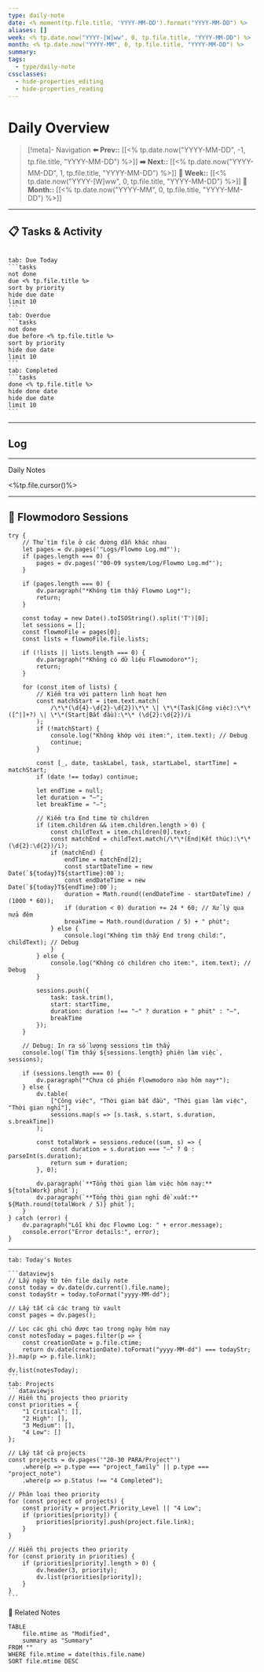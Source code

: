 ```yaml
---
type: daily-note
date: <% moment(tp.file.title, 'YYYY-MM-DD').format("YYYY-MM-DD") %>
aliases: []
week: <% tp.date.now("YYYY-[W]ww", 0, tp.file.title, "YYYY-MM-DD") %>
month: <% tp.date.now("YYYY-MM", 0, tp.file.title, "YYYY-MM-DD") %>
summary: 
tags:
  - type/daily-note
cssclasses:
  - hide-properties_editing
  - hide-properties_reading
---
```


# Daily Overview

>[!meta]- Navigation
>**⬅️ Prev::** [[<% tp.date.now("YYYY-MM-DD", -1, tp.file.title, "YYYY-MM-DD") %>]]
>**➡️ Next::** [[<% tp.date.now("YYYY-MM-DD", 1, tp.file.title, "YYYY-MM-DD") %>]]
>**📅 Week::** [[<% tp.date.now("YYYY-[W]ww", 0, tp.file.title, "YYYY-MM-DD") %>]]
>**📆 Month::** [[<% tp.date.now("YYYY-MM", 0, tp.file.title, "YYYY-MM-DD") %>]]

---
## 📋 Tasks & Activity

```calendar-nav
```
````tabs
tab: Due Today
```tasks
not done
due <% tp.file.title %>
sort by priority
hide due date
limit 10
```
tab: Overdue
```tasks 
not done 
due before <% tp.file.title %>
sort by priority
hide due date
limit 10
```
tab: Completed
```tasks
done <% tp.file.title %>
hide done date
hide due date
limit 10
```
````


---
## Log
---

 Daily Notes

<%tp.file.cursor()%>

---
## 🍅 Flowmodoro Sessions
```dataviewjs
try {
    // Thử tìm file ở các đường dẫn khác nhau
    let pages = dv.pages('"Logs/Flowmo Log.md"');
    if (pages.length === 0) {
        pages = dv.pages('"00-09 system/Log/Flowmo Log.md"');
    }
    
    if (pages.length === 0) {
        dv.paragraph("*Không tìm thấy Flowmo Log*");
        return;
    }

    const today = new Date().toISOString().split('T')[0];
    let sessions = [];
    const flowmoFile = pages[0];
    const lists = flowmoFile.file.lists;

    if (!lists || lists.length === 0) {
        dv.paragraph("*Không có dữ liệu Flowmodoro*");
        return;
    }

    for (const item of lists) {
        // Kiểm tra với pattern linh hoạt hơn
        const matchStart = item.text.match(
            /\*\*(\d{4}-\d{2}-\d{2})\*\* \| \*\*(Task|Công việc):\*\* ([^|]+?) \| \*\*(Start|Bắt đầu):\*\* (\d{2}:\d{2})/i
        );
        if (!matchStart) {
            console.log("Không khớp với item:", item.text); // Debug
            continue;
        }

        const [_, date, taskLabel, task, startLabel, startTime] = matchStart;
        if (date !== today) continue;

        let endTime = null;
        let duration = "—";
        let breakTime = "—";

        // Kiểm tra End time từ children
        if (item.children && item.children.length > 0) {
            const childText = item.children[0].text;
            const matchEnd = childText.match(/\*\*(End|Kết thúc):\*\* (\d{2}:\d{2})/i);
            if (matchEnd) {
                endTime = matchEnd[2];
                const startDateTime = new Date(`${today}T${startTime}:00`);
                const endDateTime = new Date(`${today}T${endTime}:00`);
                duration = Math.round((endDateTime - startDateTime) / (1000 * 60));
                if (duration < 0) duration += 24 * 60; // Xử lý qua nửa đêm
                breakTime = Math.round(duration / 5) + " phút";
            } else {
                console.log("Không tìm thấy End trong child:", childText); // Debug
            }
        } else {
            console.log("Không có children cho item:", item.text); // Debug
        }

        sessions.push({
            task: task.trim(),
            start: startTime,
            duration: duration !== "—" ? duration + " phút" : "—",
            breakTime
        });
    }

    // Debug: In ra số lượng sessions tìm thấy
    console.log(`Tìm thấy ${sessions.length} phiên làm việc`, sessions);

    if (sessions.length === 0) {
        dv.paragraph("*Chưa có phiên Flowmodoro nào hôm nay*");
    } else {
        dv.table(
            ["Công việc", "Thời gian bắt đầu", "Thời gian làm việc", "Thời gian nghỉ"],
            sessions.map(s => [s.task, s.start, s.duration, s.breakTime])
        );

        const totalWork = sessions.reduce((sum, s) => {
            const duration = s.duration === "—" ? 0 : parseInt(s.duration);
            return sum + duration;
        }, 0);
        
        dv.paragraph(`**Tổng thời gian làm việc hôm nay:** ${totalWork} phút`);
        dv.paragraph(`**Tổng thời gian nghỉ đề xuất:** ${Math.round(totalWork / 5)} phút`);
    }
} catch (error) {
    dv.paragraph("Lỗi khi đọc Flowmo Log: " + error.message);
    console.error("Error details:", error);
}
```
---
````
tab: Today's Notes

```dataviewjs
// Lấy ngày từ tên file daily note
const today = dv.date(dv.current().file.name);
const todayStr = today.toFormat("yyyy-MM-dd");

// Lấy tất cả các trang từ vault
const pages = dv.pages();

// Lọc các ghi chú được tạo trong ngày hôm nay
const notesToday = pages.filter(p => {
    const creationDate = p.file.ctime;
    return dv.date(creationDate).toFormat("yyyy-MM-dd") === todayStr;
}).map(p => p.file.link);

dv.list(notesToday);
```
tab: Projects
```dataviewjs
// Hiển thị projects theo priority
const priorities = {
    "1 Critical": [],
    "2 High": [],
    "3 Medium": [],
    "4 Low": []
};

// Lấy tất cả projects
const projects = dv.pages('"20-30 PARA/Project"')
    .where(p => p.type === "project_family" || p.type === "project_note")
    .where(p => p.Status !== "4 Completed");

// Phân loại theo priority
for (const project of projects) {
    const priority = project.Priority_Level || "4 Low";
    if (priorities[priority]) {
        priorities[priority].push(project.file.link);
    }
}

// Hiển thị projects theo priority
for (const priority in priorities) {
    if (priorities[priority].length > 0) {
        dv.header(3, priority);
        dv.list(priorities[priority]);
    }
}
```
````


🔗 Related Notes
```dataview
TABLE 
    file.mtime as "Modified",
    summary as "Summary"
FROM ""
WHERE file.mtime = date(this.file.name)
SORT file.mtime DESC
``` 